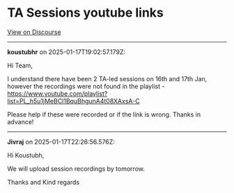 # TA Sessions youtube links

[View on Discourse](https://discourse.onlinedegree.iitm.ac.in/t/ta-sessions-youtube-links/164089)

---
**koustubhr** on 2025-01-17T19:02:57.179Z:

Hi Team,

I understand there have been 2 TA-led sessions on 16th and 17th Jan, however
the recordings were not found in the playlist -
<https://www.youtube.com/playlist?list=PL_h5u1jMeBCl1BquBhgunA4t08XAxsA-C>

Please help if these were recorded or if the link is wrong. Thanks in advance!



---
**Jivraj** on 2025-01-17T22:26:56.576Z:

Hi Koustubh,

We will upload session recordings by tomorrow.

Thanks and Kind regards



